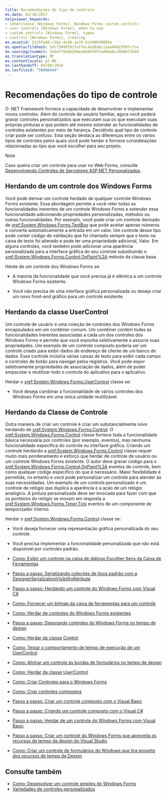 ```yaml
---
title: Recomendações do tipo de controle
ms.date: 03/30/2017
helpviewer_keywords:
- inheritance [Windows Forms], Windows Forms custom controls
- user controls [Windows Forms], when to use
- custom controls [Windows Forms], types
- controls [Windows Forms], creating
ms.assetid: 5235fe9d-c36a-4c08-ae76-6cb90b50085e
ms.openlocfilehash: 5dc734997917af7ec4a20a6c12ae04825507c7ce
ms.sourcegitcommit: 5b6d778ebb269ee6684fb57ad69a8c28b06235b9
ms.translationtype: MT
ms.contentlocale: pt-BR
ms.lasthandoff: 04/08/2019
ms.locfileid: "59098449"
---
```

# <a name="control-type-recommendations"></a>Recomendações do tipo de controle
O .NET Framework fornece a capacidade de desenvolver e implementar novos controles. Além do controle de usuário familiar, agora você poderá gravar controles personalizados que executam sua os que executam suas próprias pinturas e que podem até mesmo estender as funcionalidades de controles existentes por meio de herança. Decidindo qual tipo de controle criar pode ser confuso. Esta seção destaca as diferenças entre os vários tipos de controles pelos quais você pode herdar e fornece considerações relacionadas ao tipo que você escolher para seu projeto.  
  
> [!NOTE]
>  Caso queira criar um controle para usar no Web Forms, consulte [Desenvolvendo Controles de Servidores ASP.NET Personalizados](https://docs.microsoft.com/previous-versions/aspnet/zt27tfhy(v=vs.100)).  
  
## <a name="inheriting-from-a-windows-forms-control"></a>Herdando de um controle dos Windows Forms  
 Você pode derivar um controle herdado de qualquer controle Windows Forms existente. Essa abordagem permite a você reter todas as funcionalidades inerentes de um controle Windows Forms e estender essa funcionalidade adicionando propriedades personalizadas, métodos ou outras funcionalidades. Por exemplo, você pode criar um controle derivado de <xref:System.Windows.Forms.TextBox> que pode aceitar apenas números e converte automaticamente a entrada em um valor. Um controle desse tipo pode conter código de validação que foi chamado sempre que o texto na caixa de texto foi alterado e pode ter uma propriedade adicional, Valor. Em alguns controles, você também pode adicionar uma aparência personalizada para a interface gráfica do seu controle substituindo o <xref:System.Windows.Forms.Control.OnPaint%2A> método da classe base.  
  
 Herde de um controle dos Windows Forms se:  
  
-   A maioria da funcionalidade que você precisa já é idêntica a um controle Windows Forms existente.  
  
-   Você não precisa de uma interface gráfica personalizada ou deseja criar um novo front-end gráfico para um controle existente.  
  
## <a name="inheriting-from-the-usercontrol-class"></a>Herdando da classe UserControl  
 Um controle de usuário é uma coleção de controles dos Windows Forms encapsulados em um contêiner comum. Um contêiner contém todas as funcionalidades inerentes associadas a cada um dos controles dos Windows Forms e permite que você exponha seletivamente e associe suas propriedades. Um exemplo de um controle composto poderia ser um controle criado para exibir dados de endereço de cliente de um banco de dados. Esse controle incluiria várias caixas de texto para exibir cada campo e controles de botão para navegar pelos registros. Você pode expor seletivamente propriedades de associação de dados, além de poder empacotar e reutilizar todo o controle do aplicativo para o aplicativo.  
  
 Herdar o <xref:System.Windows.Forms.UserControl> classe se:  
  
-   Você deseja combinar a funcionalidade de vários controles dos Windows Forms em uma única unidade reutilizável.  
  
## <a name="inheriting-from-the-control-class"></a>Herdando da Classe de Controle  
 Outra maneira de criar um controle é criar um substancialmente novo herdando de <xref:System.Windows.Forms.Control>. O <xref:System.Windows.Forms.Control> classe fornece toda a funcionalidade básica necessária por controles (por exemplo, eventos), mas nenhuma funcionalidade específica do controle ou interface gráfica. Criando um controle herdando a <xref:System.Windows.Forms.Control> classe requer muito mais ponderamento e esforço que herdar de controle de usuário ou um controle Windows Forms existente. O autor deve gravar código para o <xref:System.Windows.Forms.Control.OnPaint%2A> eventos de controle, bem como qualquer código específico do que é necessário. Maior flexibilidade é permitida, no entanto e você pode personalizar um controle para atender às suas necessidades. Um exemplo de um controle personalizado é um controle de relógio que duplica a aparência e a ação de um relógio analógico. A pintura personalizada deve ser invocada para fazer com que os ponteiros do relógio se movam em resposta a <xref:System.Windows.Forms.Timer.Tick> eventos de um componente de temporizador interno.  
  
 Herdar o <xref:System.Windows.Forms.Control> classe se:  
  
-   Você deseja fornecer uma representação gráfica personalizada do seu controle.  
  
-   Você precisa implementar a funcionalidade personalizada que não está disponível por controles padrão.  
  
-   [Como: Exibir um controle na caixa de diálogo Escolher Itens da Caixa de Ferramentas](how-to-display-a-control-in-the-choose-toolbox-items-dialog-box.md)  
  
-   [Passo a passo: Serializando coleções de tipos padrão com a DesignerSerializationVisibilityAttribute](serializing-collections-designerserializationvisibilityattribute.md)  
  
-   [Passo a passo: Herdando um controle do Windows Forms com Visual C#](walkthrough-inheriting-from-a-windows-forms-control-with-visual-csharp.md)  
  
-   [Como: Fornecer um bitmap da caixa de ferramentas para um controle](how-to-provide-a-toolbox-bitmap-for-a-control.md)  
  
-   [Como: Herdar de controles do Windows Forms existentes](how-to-inherit-from-existing-windows-forms-controls.md)  
  
-   [Passo a passo: Depurando controles do Windows Forms no tempo de design](walkthrough-debugging-custom-windows-forms-controls-at-design-time.md)  
  
-   [Como: Herdar da classe Control](how-to-inherit-from-the-control-class.md)  
  
-   [Como: Testar o comportamento de tempo de execução de um UserControl](how-to-test-the-run-time-behavior-of-a-usercontrol.md)  
  
-   [Como: Alinhar um controle às bordas de formulários no tempo de design](how-to-align-a-control-to-the-edges-of-forms-at-design-time.md)  
  
-   [Como: Herdar da classe UserControl](how-to-inherit-from-the-usercontrol-class.md)  
  
-   [Como: Criar Controles para o Windows Forms](how-to-author-controls-for-windows-forms.md)  
  
-   [Como: Criar controles compostos](how-to-author-composite-controls.md)  
  
-   [Passo a passo: Criar um controle composto com o Visual Basic](walkthrough-authoring-a-composite-control-with-visual-basic.md)  
  
-   [Passo a passo: Criando um controle composto com o Visual C#](walkthrough-authoring-a-composite-control-with-visual-csharp.md)  
  
-   [Passo a passo: Herdar de um controle do Windows Forms com Visual Basic](walkthrough-inheriting-from-a-windows-forms-control-with-visual-basic.md)  
  
-   [Passo a passo: Criar um controle do Windows Forms que aproveita os recursos de tempo de design do Visual Studio](creating-a-wf-control-design-time-features.md)  
  
-   [Como: Criar um controle de formulários do Windows que tira proveito dos recursos de tempo de Design](https://docs.microsoft.com/previous-versions/visualstudio/visual-studio-2013/307hck25(v=vs.120))  
  
## <a name="see-also"></a>Consulte também

- [Como: Desenvolver um controle simples do Windows Forms](how-to-develop-a-simple-windows-forms-control.md)
- [Variedades de controles personalizados](varieties-of-custom-controls.md)
